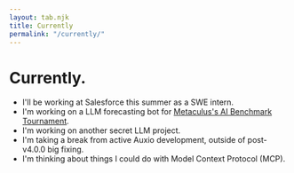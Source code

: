 ```yaml
---
layout: tab.njk
title: Currently
permalink: "/currently/"
---
```


<style>
/* Currently page styles */
/* This page uses mostly the base styles */
</style>

<h1>Currently.</h1>

- I'll be working at Salesforce this summer as a SWE intern.
- I'm working on a LLM forecasting bot for [Metaculus's AI Benchmark Tournament](https://www.metaculus.com/aib/).
- I'm working on another secret LLM project.
- I'm taking a break from active Auxio development, outside of post-v4.0.0 big fixing.
- I'm thinking about things I could do with Model Context Protocol (MCP).
